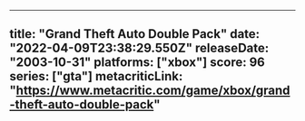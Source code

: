 
---
title: "Grand Theft Auto Double Pack"
date: "2022-04-09T23:38:29.550Z"
releaseDate: "2003-10-31"
platforms: ["xbox"]
score: 96
series: ["gta"]
metacriticLink: "https://www.metacritic.com/game/xbox/grand-theft-auto-double-pack"
---
